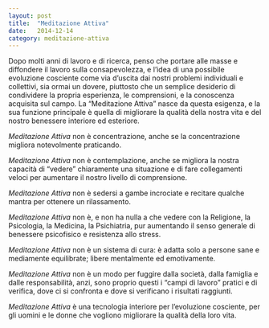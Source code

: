 ```yaml
---
layout: post
title:  "Meditazione Attiva"
date:   2014-12-14
category: meditazione-attiva
---
```


<p class="intro"><span class="dropcap">D</span>opo molti anni di lavoro e di ricerca, penso che portare alle masse e diffondere il lavoro sulla consapevolezza, e l’idea di una possibile evoluzione cosciente come via d’uscita dai nostri problemi individuali e collettivi, sia ormai un dovere, piuttosto che un semplice desiderio di condividere la propria esperienza, le comprensioni, e la conoscenza acquisita sul campo.
La “Meditazione Attiva” nasce da questa esigenza, e la sua funzione principale è quella di migliorare la qualità della nostra vita e del nostro benessere interiore ed esteriore.</span>

_Meditazione Attiva_ non è concentrazione,
anche se la concentrazione migliora notevolmente praticando.

_Meditazione Attiva_ non è contemplazione,
anche se migliora la nostra capacità di “vedere” chiaramente una situazione
e di fare collegamenti veloci per aumentare il nostro livello di comprensione.

_Meditazione Attiva_ non è sedersi a gambe incrociate e recitare qualche mantra per ottenere un rilassamento.

_Meditazione Attiva_ non è, e non ha nulla a che vedere con la Religione, la Psicologia, la Medicina, la Psichiatria,
pur aumentando il senso generale di benessere psicofisico e resistenza allo stress.

_Meditazione Attiva_ non è un sistema di cura:
è adatta solo a persone sane e mediamente equilibrate; libere mentalmente ed emotivamente.

_Meditazione Attiva_ non è un modo per fuggire dalla società, dalla famiglia e dalle responsabilità, anzi,
sono proprio questi i “campi di lavoro” pratici e di verifica, dove ci si confronta e dove si verificano i risultati raggiunti.

_Meditazione Attiva_ è una tecnologia interiore per l’evoluzione cosciente,
per gli uomini e le donne che vogliono migliorare la qualità della loro vita.
